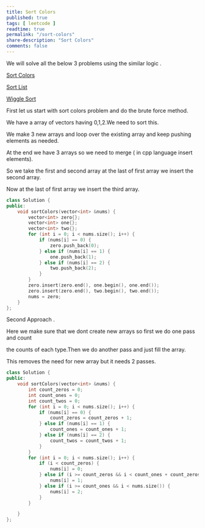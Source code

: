 ```yaml
---
title: Sort Colors
published: true
tags: [ leetcode ]
readtime: true
permalink: "/sort-colors"
share-description: "Sort Colors"
comments: false
---
```


We will solve all the below 3 problems using the similar  logic .

[Sort Colors](https://leetcode.com/problems/sort-colors/description/) 

[Sort List](https://leetcode.com/problems/sort-list/description/) 

[Wiggle Sort](https://leetcode.com/problems/wiggle-sort-ii/description/) 



First let us start with sort colors problem and do the brute force method.

We have a array of vectors having 0,1,2.We need to sort this.

We make 3 new arrays and loop over the existing array and keep pushing elements as needed.

At the end we have 3 arrays so we need to merge ( in cpp language insert elements).

So we take the first and second array at the last of first array we insert the second array.

Now at the last of first array we insert the third array.


```cpp
class Solution {
public:
    void sortColors(vector<int> &nums) {
        vector<int> zero{};
        vector<int> one{};
        vector<int> two{};
        for (int i = 0; i < nums.size(); i++) {
            if (nums[i] == 0) {
                zero.push_back(0);
            } else if (nums[i] == 1) {
                one.push_back(1);
            } else if (nums[i] == 2) {
                two.push_back(2);
            }
        }
        zero.insert(zero.end(), one.begin(), one.end());
        zero.insert(zero.end(), two.begin(), two.end());
        nums = zero;
    }
};

```


Second Approach .

Here we make sure that we dont create new arrays so first we do one pass and count

the counts of each type.Then we do another pass and just fill the array.

This removes the need for new array but it needs 2 passes.

```cpp
class Solution {
public:
    void sortColors(vector<int> &nums) {
        int count_zeros = 0;
        int count_ones = 0;
        int count_twos = 0;
        for (int i = 0; i < nums.size(); i++) {
            if (nums[i] == 0) {
                count_zeros = count_zeros + 1;
            } else if (nums[i] == 1) {
                count_ones = count_ones + 1;
            } else if (nums[i] == 2) {
                count_twos = count_twos + 1;
            }
        }
        for (int i = 0; i < nums.size(); i++) {
            if (i < count_zeros) {
                nums[i] = 0;
            } else if (i >= count_zeros && i < count_ones + count_zeros) {
                nums[i] = 1;
            } else if (i >= count_ones && i < nums.size()) {
                nums[i] = 2;
            }
        }

    }
};

```

